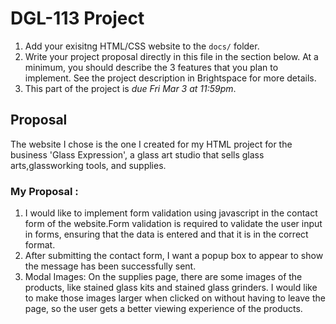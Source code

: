 # DGL-113 Project

1. Add your exisitng HTML/CSS website to the `docs/` folder.
1. Write your project proposal directly in this file in the
  section below. At a minimum, you should describe the 3 features
  that you plan to implement. See the project description in
  Brightspace for more details.
1. This part of the project is *due Fri Mar 3 at 11:59pm*.

## Proposal
The website I chose is the one I created for my HTML project for the business 'Glass Expression', a glass art studio that sells glass arts,glassworking tools, and supplies.

### My Proposal :

1. I would like to implement form validation using javascript in the contact form of the website.Form validation is required to validate the user input in forms, ensuring that the data is entered and that it is in the correct format.
2. After submitting the contact form, I want a popup box to appear to show the message has been successfully sent.
3. Modal Images: On the supplies page, there are some images of the products, like stained glass kits and stained glass grinders. I would like to make those images larger when clicked on without having to leave the page, so the user gets a better viewing experience of the products.